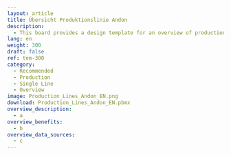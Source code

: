 ```yaml
---
layout: article
title: Übersicht Produktionslinie Andon
description: 
  - This board provides a design template for an overview of production lines
lang: en
weight: 300
draft: false
ref: tem-300
category:
  - Recommended
  - Production
  - Single Line
  - Overview
image: Production_Lines_Andon_EN.png
download: Production_Lines_Andon_EN.pbmx
overview_description:
  - a
overview_benefits:
  - b
overview_data_sources:
  - c
---
```

